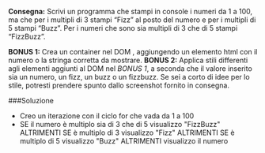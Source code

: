  **Consegna:**
 Scrivi un programma che stampi in console i numeri da 1 a 100,
 ma che per i multipli di 3 stampi “Fizz” al posto del numero e per i multipli di 5 stampi “Buzz”.
 Per i numeri che sono sia multipli di 3 che di 5 stampi “FizzBuzz”.


**BONUS 1:**
 Crea un container nel DOM , aggiungendo un elemento html con il numero o la stringa corretta da mostrare.
**BONUS 2:**
 Applica stili differenti agli elementi aggiunti al DOM nel *BONUS 1*, a seconda che il valore inserito sia un numero, un fizz, un buzz o un fizzbuzz.
 Se sei a corto di idee per lo stile, potresti prendere spunto dallo screenshot fornito in consegna.

###Soluzione
- Creo un iterazione con il ciclo for che vada da 1 a 100
- SE il numero è multiplo sia di 3 che di 5 
    visualizzo "FizzBuzz"
    ALTRIMENTI SE è multiplo di 3 
    visualizzo "Fizz"
    ALTRIMENTI SE è multiplo di 5 
    visualizzo "Buzz"
    ALTRIMENTI 
    visualizzo il numero
